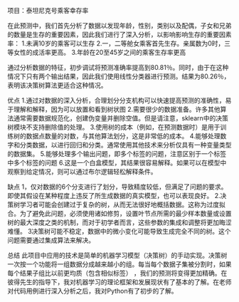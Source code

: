 项目：泰坦尼克号乘客幸存率

在此预测中，我们首先分析了数据以发现年龄，性别，类别以及配偶，子女和兄弟的数量是生存的重要因素，因此我们进行了深入分析，以影响影响生存的重要因素率：
1.未满10岁的乘客可以生存
2.一，二等舱女乘客首先生存。亲属数为0时，三等女性的成活率更高。
3.年龄在20至45岁之间的乘客生存率更高

通过分析数据的特征，初步调试将预测准确率提高到80.81％。同时，由于在这种情况下只有两个输出结果，因此我们使用线性分类器进行预测。结果为80.26％，表明该决策树算法更适合这种情况。

优点
1.通过对数据的深入分析，合理划分分支机构可以快速提高预测的准确性，易于理解和解释，因为可以放置和看到树状图
2.需要很少的数据准备。许多其他算法通常需要数据规范化，创建伪变量并删除空值。但是请注意，sklearn中的决策树模块不支持删除值的处理。
3.使用树的成本（例如，在预测数据时）是用于训练树的数据点数量的对数，与其他算法划分，这是非常低的成本。
4.能够处理数字和分类数据，以进行回归和分类。通常使用其他技术来分析仅具有一种变量类型的数据集。
5.能够处理多个输出问题，即多个标签的问题，注意区别于一个标签中多个标签的问题
6.这是一个白盒模型，其结果很容易解释。如果可以在模型中观察到给定情况，则可以通过布尔逻辑轻松解释条件。

缺点
1，仅对数据的6个分支进行了划分，导致精度较低，但满足了问题的要求。即使其假设在某种程度上违反了所生成数据的真实模型，也可以表现良好。
2.决策树学习者可能会创建过于复杂的树，从而无法很好地概括数据。这称为过度拟合。为了避免此问题，必须使用诸如修剪，设置叶节点所需的最少样本数量或设置树的最大深度之类的机制，而对于初学者而言，这些参数的集成和调整将更加晦涩难懂。
3决策树可能不稳定，数据中的微小变化可能导致生成完全不同的树。这个问题需要通过集成算法来解决。

总结
此项目中应用的技术是简单的机器学习模型（决策树）的手动实现。决策树一次按一个功能将一组数据分成越来越小的组。每当每个数据子集被分割时，如果每个结果子组比以前更均质（包含相似标签） ，我们的预测将变得更加精确。在彼得先生的指导下，我对机器学习的理论框架和发展现状有了基本的了解。在老师对代码用例进行深入分析之后，我对Python有了初步的了解。

